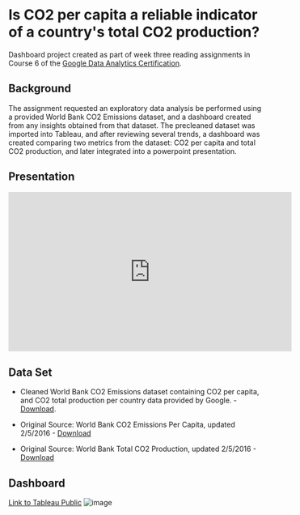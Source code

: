 # Is CO2 per capita a reliable indicator of a country's total CO2 production?
Dashboard project created as part of week three reading assignments in Course 6 of the [Google Data Analytics Certification](https://grow.google/certificates/data-analytics/#?modal_active=none).

## Background

The assignment requested an exploratory data analysis be performed using a provided World Bank CO2 Emissions dataset, and a dashboard created from any insights obtained from that dataset. The precleaned dataset was imported into Tableau, and after reviewing several trends, a dashboard was created comparing two metrics from the dataset: CO2 per capita and total CO2 production, and later integrated into a powerpoint presentation.

## Presentation
<p align="center">
<iframe width="560" height="315" src="https://www.youtube.com/embed/vHazJOiCSvI" title="YouTube video player" frameborder="0" allow="accelerometer; autoplay; clipboard-write; encrypted-media; gyroscope; picture-in-picture" allowfullscreen></iframe>
</p>

## Data Set

- Cleaned World Bank CO2 Emissions dataset containing CO2 per capita, and CO2 total production per country data provided by Google. - [Download](https://github.com/cgjohnso/Is-CO2-per-capita-a-reliable-indicator-of-a-countrys-total-CO2-production/blob/main/CO2-Dataset.xlsx).

- Original Source: World Bank CO2 Emissions Per Capita, updated 2/5/2016 - [Download](http://data.worldbank.org/indicator/EN.ATM.CO2E.PC)

- Original Source: World Bank Total CO2 Production, updated 2/5/2016 - [Download](http://data.worldbank.org/indicator/EN.ATM.CO2E.KT)

## Dashboard

[Link to Tableau Public](https://public.tableau.com/app/profile/chadwick.johnson/viz/IsCO2percapitaareliableindicatorofacountrystotalCO2production/Dashboard2)
![image](https://user-images.githubusercontent.com/109831179/180744838-e922f77e-d68c-4994-815b-9dfad651f2f2.png)

